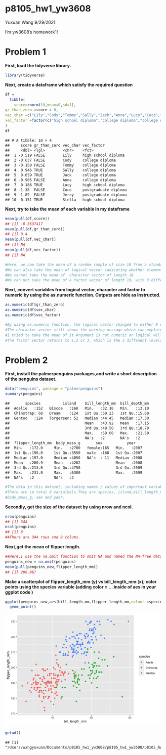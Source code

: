 p8105\_hw1\_yw3608
================
Yuxuan Wang
9/29/2021

I’m yw3608’s homework1!

# Problem 1

**First, load the tidyverse library.**

``` r
library(tidyverse)
```

**Next, create a dataframe which satisfy the required question**

``` r
df = 
  tibble(
    score=rnorm(10,mean=0,sd=1),
gr_than_zero =score > 0,
vec_char =c("Lily","Cody","Tommy","Sally","Jack","Anna","Lucy","Coco","Jerry","Stella"),
vec_factor =factor(c("high school diploma","college diploma","college diploma","college diploma","college diploma","college diploma","high school diploma","postgraduate diploma","postgraduate diploma","high school diploma"))
)
df
```

    ## # A tibble: 10 × 4
    ##     score gr_than_zero vec_char vec_factor          
    ##     <dbl> <lgl>        <chr>    <fct>               
    ##  1 -0.519 FALSE        Lily     high school diploma 
    ##  2 -0.637 FALSE        Cody     college diploma     
    ##  3 -0.150 FALSE        Tommy    college diploma     
    ##  4  0.946 TRUE         Sally    college diploma     
    ##  5  0.659 TRUE         Jack     college diploma     
    ##  6 -0.905 FALSE        Anna     college diploma     
    ##  7  0.186 TRUE         Lucy     high school diploma 
    ##  8 -1.38  FALSE        Coco     postgraduate diploma
    ##  9 -1.89  FALSE        Jerry    postgraduate diploma
    ## 10  0.151 TRUE         Stella   high school diploma

**Next, try to take the mean of each variable in my dataframe**

``` r
mean(pull(df,score))
## [1] -0.3537417
mean(pull(df,gr_than_zero))
## [1] 0.4
mean(pull(df,vec_char))
## [1] NA
mean(pull(df,vec_factor))
## [1] NA
```

``` r
#Here, we can take the mean of a random sample of size 10 from a standard Normal distribution
#We can also take the mean of logical vector indicating whether elements of the sample are greater than 0
#We cannot take the mean of  character vector of length 10
#We can not take the mean of a factor vector of length 10, with 3 different factor “levels”**
```

**Next, convert variables from logical vector, character and factor to
numeric by using the as.numeric function. Outputs are hide as
instructed.**

``` r
as.numeric(df$gr_than_zero)
as.numeric(df$vec_char)
as.numeric(df$vec_factor)
```

``` r
#By using as.numeric function, the logical vector changed to either 0 or 1, which means that TRUE OR FALSE. 
#The character vector still shows the warning message which can explain the warning message as 
#I tried to take the mean of it.Argument is not numeric or logical will return NA.
#The factor vector returns to 1,2 or 3, which is the 3 diffenent levels.
```

# Problem 2

**First, install the palmerpenguins packages,and write a short
description of the penguins dataset.**

``` r
data("penguins", package = "palmerpenguins")
summary(penguins)
```

    ##       species          island    bill_length_mm  bill_depth_mm  
    ##  Adelie   :152   Biscoe   :168   Min.   :32.10   Min.   :13.10  
    ##  Chinstrap: 68   Dream    :124   1st Qu.:39.23   1st Qu.:15.60  
    ##  Gentoo   :124   Torgersen: 52   Median :44.45   Median :17.30  
    ##                                  Mean   :43.92   Mean   :17.15  
    ##                                  3rd Qu.:48.50   3rd Qu.:18.70  
    ##                                  Max.   :59.60   Max.   :21.50  
    ##                                  NA's   :2       NA's   :2      
    ##  flipper_length_mm  body_mass_g       sex           year     
    ##  Min.   :172.0     Min.   :2700   female:165   Min.   :2007  
    ##  1st Qu.:190.0     1st Qu.:3550   male  :168   1st Qu.:2007  
    ##  Median :197.0     Median :4050   NA's  : 11   Median :2008  
    ##  Mean   :200.9     Mean   :4202                Mean   :2008  
    ##  3rd Qu.:213.0     3rd Qu.:4750                3rd Qu.:2009  
    ##  Max.   :231.0     Max.   :6300                Max.   :2009  
    ##  NA's   :2         NA's   :2

``` r
#The data in this dataset, including names / values of important variables
#There are in total 8 varialbels.They are species, island,bill_length_mm,bill_depth_mm,flipper_length_mm
#body_mass_g, sex and year.
```

**Secondly, get the size of the dataset by using nrow and ncol.**

``` r
nrow(penguins)
## [1] 344
ncol(penguins)
## [1] 8
##There are 344 rows and 8 colums.
```

**Next,get the mean of flipper length.**

``` r
##Here,I use the na.omit function to omit NA and named the NA-free dataset as penguins_new. 
penguins_new = na.omit(penguins)
mean(pull(penguins_new,flipper_length_mm))
## [1] 200.967
```

**Make a scatterplot of flipper\_length\_mm (y) vs bill\_length\_mm (x);
color points using the species variable (adding color = … inside of aes
in your ggplot code )**

``` r
ggplot(penguins_new,aes(bill_length_mm,flipper_length_mm,colour =species))+ 
  geom_point()
```

![](p8105_hw1_yw3608_files/figure-gfm/unnamed-chunk-11-1.png)<!-- -->

``` r
getwd()
```

    ## [1] "/Users/wangyuxuan/Documents/p8105_hw1_yw3608/p8105_hw1_yw3608/p8105_hw1_yw3608"
